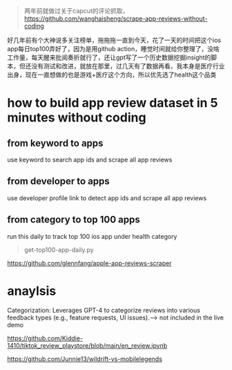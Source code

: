 >两年前就做过关于capcut的评论抓取，https://github.com/wanghaisheng/scrape-app-reviews-without-coding


好几年前有个大神说多关注榜单，拖拖拖一直到今天，花了一天的时间把这个ios app每日top100弄好了，因为是用github action，睡觉时间就给你整理了，没啥工作量，每天醒来批阅奏折就行了，还让gpt写了一个历史数据挖掘insight的脚本，但还没有测试和改进，就放在那里，过几天有了数据再看，我本身是医疗行业出身，现在一直想做的也是游戏+医疗这个方向，所以优先选了health这个品类


# how to build  app review dataset in 5 minutes without coding 


## from keyword to apps

use keyword to search app ids and scrape all app reviews

## from developer to apps

use developer profile link to detect app ids and scrape all app reviews


## from category to top 100 apps


run this daily to track top 100 ios app under health category
>get-top100-app-daily.py


https://github.com/glennfang/apple-app-reviews-scraper




# anaylsis 

Categorization: Leverages GPT-4 to categorize reviews into various feedback types (e.g., feature requests, UI issues).--> not included in the live demo



https://github.com/Kiddie-1410/tiktok_review_playstore/blob/main/en_review.ipynb

https://github.com/Junnie13/wildrift-vs-mobilelegends


